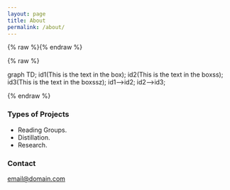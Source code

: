 ```yaml
---
layout: page
title: About
permalink: /about/
---
```


{% raw %}<script src="https://cdnjs.cloudflare.com/ajax/libs/mermaid/8.4.4/mermaid.min.js"></script>{% endraw %}

{% raw %}<div class="mermaid">
graph TD;
    id1(This is the text in the box);
    id2(This is the text in the boxss);
    id3(This is the text in the boxssz);
    id1-->id2;
    id2-->id3;
</div>{% endraw %}




### Types of Projects

- Reading Groups.
- Distillation.
- Research.


### Contact

[email@domain.com](mailto:email@domain.com)
